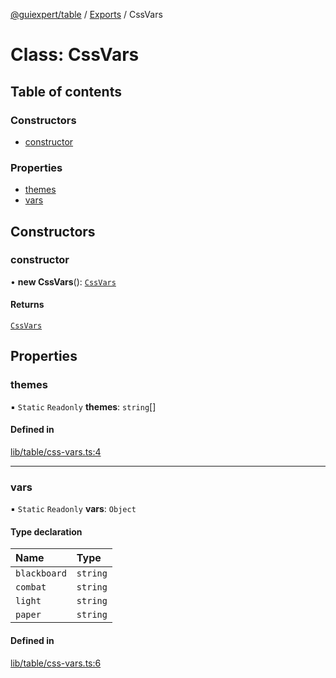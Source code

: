 [@guiexpert/table](../README.md) / [Exports](../modules.md) / CssVars

# Class: CssVars

## Table of contents

### Constructors

- [constructor](CssVars.md#constructor)

### Properties

- [themes](CssVars.md#themes)
- [vars](CssVars.md#vars)

## Constructors

### constructor

• **new CssVars**(): [`CssVars`](CssVars.md)

#### Returns

[`CssVars`](CssVars.md)

## Properties

### themes

▪ `Static` `Readonly` **themes**: `string`[]

#### Defined in

[lib/table/css-vars.ts:4](https://github.com/guiexperttable/ge-table/blob/7d8ffe2/libs/table/src/lib/table/css-vars.ts#L4)

___

### vars

▪ `Static` `Readonly` **vars**: `Object`

#### Type declaration

| Name | Type |
| :------ | :------ |
| `blackboard` | `string` |
| `combat` | `string` |
| `light` | `string` |
| `paper` | `string` |

#### Defined in

[lib/table/css-vars.ts:6](https://github.com/guiexperttable/ge-table/blob/7d8ffe2/libs/table/src/lib/table/css-vars.ts#L6)
